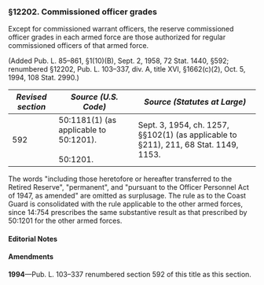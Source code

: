 ### §12202. Commissioned officer grades ###

Except for commissioned warrant officers, the reserve commissioned officer grades in each armed force are those authorized for regular commissioned officers of that armed force.

(Added Pub. L. 85–861, §1(10)(B), Sept. 2, 1958, 72 Stat. 1440, §592; renumbered §12202, Pub. L. 103–337, div. A, title XVI, §1662(c)(2), Oct. 5, 1994, 108 Stat. 2990.)

|*Revised section*|                  *Source (U.S. Code)*                  |                            *Source (Statutes at Large)*                            |
|-----------------|--------------------------------------------------------|------------------------------------------------------------------------------------|
|       592       |50:1181(1) (as applicable to 50:1201).<br/><br/>50:1201.|Sept. 3, 1954, ch. 1257, §§102(1) (as applicable to §211), 211, 68 Stat. 1149, 1153.|

The words "including those heretofore or hereafter transferred to the Retired Reserve", "permanent", and "pursuant to the Officer Personnel Act of 1947, as amended" are omitted as surplusage. The rule as to the Coast Guard is consolidated with the rule applicable to the other armed forces, since 14:754 prescribes the same substantive result as that prescribed by 50:1201 for the other armed forces.

#### **Editorial Notes** ####

#### Amendments ####

**1994**—Pub. L. 103–337 renumbered section 592 of this title as this section.